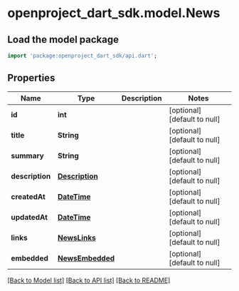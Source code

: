 # openproject_dart_sdk.model.News

## Load the model package
```dart
import 'package:openproject_dart_sdk/api.dart';
```

## Properties
Name | Type | Description | Notes
------------ | ------------- | ------------- | -------------
**id** | **int** |  | [optional] [default to null]
**title** | **String** |  | [optional] [default to null]
**summary** | **String** |  | [optional] [default to null]
**description** | [**Description**](Description.md) |  | [optional] [default to null]
**createdAt** | [**DateTime**](DateTime.md) |  | [optional] [default to null]
**updatedAt** | [**DateTime**](DateTime.md) |  | [optional] [default to null]
**links** | [**NewsLinks**](NewsLinks.md) |  | [optional] [default to null]
**embedded** | [**NewsEmbedded**](NewsEmbedded.md) |  | [optional] [default to null]

[[Back to Model list]](../README.md#documentation-for-models) [[Back to API list]](../README.md#documentation-for-api-endpoints) [[Back to README]](../README.md)


